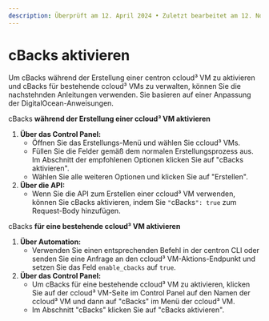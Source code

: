 ```yaml
---
description: Überprüft am 12. April 2024 • Zuletzt bearbeitet am 12. November 2024
---
```


# cBacks aktivieren

Um cBacks während der Erstellung einer centron ccloud³ VM zu aktivieren und cBacks für bestehende ccloud³ VMs zu verwalten, können Sie die nachstehnden Anleitungen verwenden. Sie basieren auf einer Anpassung der DigitalOcean-Anweisungen.

cBacks **während der Erstellung einer ccloud³ VM aktivieren**

1. **Über das Control Panel:**
   * Öffnen Sie das Erstellungs-Menü und wählen Sie ccloud³ VMs.
   * Füllen Sie die Felder gemäß dem normalen Erstellungsprozess aus. Im Abschnitt der empfohlenen Optionen klicken Sie auf "cBacks aktivieren".
   * Wählen Sie alle weiteren Optionen und klicken Sie auf "Erstellen".
2. **Über die API:**
   * Wenn Sie die API zum Erstellen einer ccloud³ VM verwenden, können Sie cBacks aktivieren, indem Sie `"`cBacks`": true` zum Request-Body hinzufügen.

cBacks **für eine bestehende ccloud³ VM aktivieren**

1. **Über Automation:**
   * Verwenden Sie einen entsprechenden Befehl in der centron CLI oder senden Sie eine Anfrage an den ccloud³ VM-Aktions-Endpunkt und setzen Sie das Feld `enable_cbacks`  auf `true`.
2. **Über das Control Panel:**
   * Um cBacks für eine bestehende ccloud³ VM zu aktivieren, klicken Sie auf der ccloud³ VM-Seite im Control Panel auf den Namen der ccloud³ VM und dann auf "cBacks" im Menü der ccloud³ VM.
   * Im Abschnitt "cBacks" klicken Sie auf "cBacks aktivieren".
